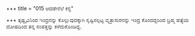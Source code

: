+++
title = "015 ಆದಡೇನೆಲೆ ಕನ್ದ"

+++
ತೃಷ್ಟೃವಿನಿಂದ ಇಂದ್ರನನ್ನು ಕೊಲ್ಲುವುದಕ್ಕಾಗಿ ಸೃಷ್ಟಿಸಲ್ಪಟ್ಟ ವೃತ್ರಾಸುರನನ್ನು ಇಂದ್ರ ಕೊಂದದ್ದರಿಂದ ಬ್ರಹ್ಮ ಹತ್ಯೆಯ ದೋಷದಿಂದ ತನ್ನ ಸಂಪತ್ತನ್ನು ಕಳೆದುಕೊಂಡಿದ್ದ.
